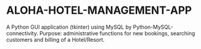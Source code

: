 # ALOHA-HOTEL-MANAGEMENT-APP
A Python GUI application (tkinter) using MySQL by Python-MySQL-connectivity. Purpose: administrative functions for new bookings, searching customers and billing of a Hotel/Resort.
